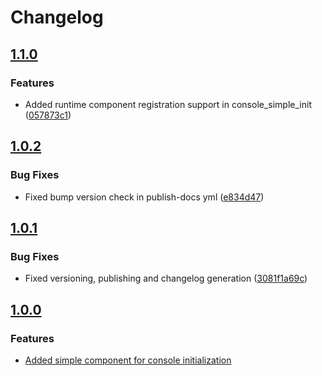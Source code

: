 # Changelog

## [1.1.0](https://github.com/espressif/esp-protocols/commits/console_simple_init-v1.1.0)

### Features

- Added runtime component registration support in console_simple_init ([057873c1](https://github.com/espressif/esp-protocols/commit/057873c1))

## [1.0.2](https://github.com/espressif/esp-protocols/commits/console_simple_init-v1.0.2)

### Bug Fixes

- Fixed bump version check in publish-docs yml ([e834d47](https://github.com/espressif/esp-protocols/commit/e834d47))

## [1.0.1](https://github.com/espressif/esp-protocols/commits/console_simple_init-v1.0.1)

### Bug Fixes

- Fixed versioning, publishing and changelog generation ([3081f1a69c](https://github.com/espressif/esp-protocols/commit/3081f1a69c))

## [1.0.0](https://github.com/espressif/esp-protocols/commits/console_simple_init-v1.0.0)


### Features

- [Added simple component for console initialization](https://github.com/espressif/esp-protocols/commit/1ac4e4177128a7b7188babd47d0e2bfa6bbb2517)
